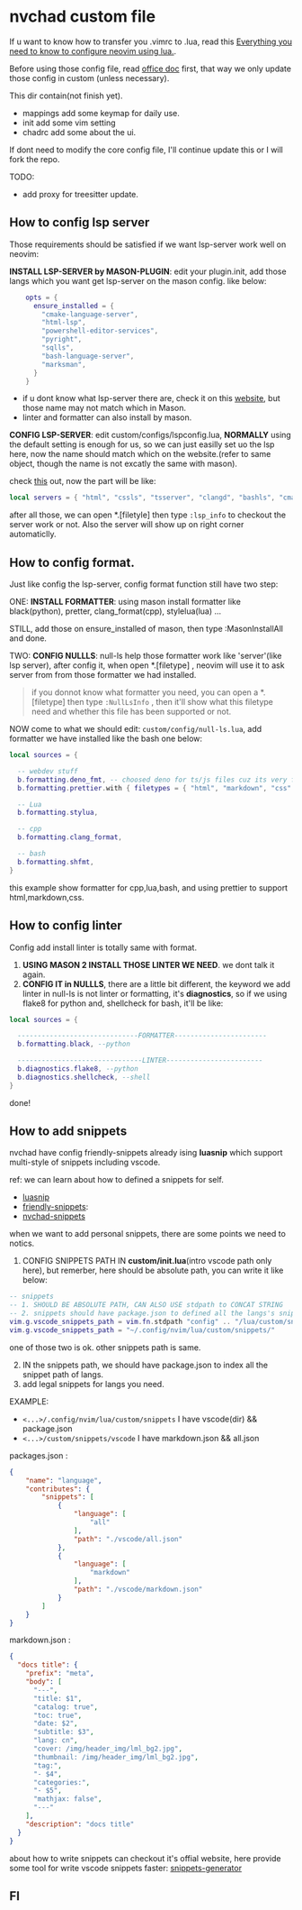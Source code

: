 # nvchad custom file

If u want to know how to transfer you .vimrc to .lua, read this [Everything you need to know to configure neovim using lua.](https://vonheikemen.github.io/devlog/tools/configuring-neovim-using-lua/).

Before using those config file, read [office doc](https://nvchad.com/docs/config/walkthrough) first, that way we only update those config in custom (unless necessary).

This dir contain(not finish yet).

- mappings add some keymap for daily use.
- init add some vim setting
- chadrc add some about the ui.

If dont need to modify the core config file, I'll continue update this or I will fork the repo.

TODO: 

- add proxy for treesitter update.

## How to config lsp server

Those requirements should be satisfied if we want lsp-server work well on neovim:

**INSTALL LSP-SERVER by MASON-PLUGIN**: edit your plugin.init, add those langs which you want get lsp-server on the mason config. like below:

```lua
    opts = {
      ensure_installed = {
        "cmake-language-server",
        "html-lsp",
        "powershell-editor-services",
        "pyright",
        "sqlls",
        "bash-language-server",
        "marksman",
      }
    }
```

- if u dont know what lsp-server there are, check it on this [website](https://github.com/neovim/nvim-lspconfig/blob/master/doc/server_configurations.md), but those name may not match which in Mason.
- linter and formatter can also install by mason.

**CONFIG LSP-SERVER**: edit custom/configs/lspconfig.lua, **NORMALLY** using the default setting is enough for us, so we can just easilly set uo the lsp here, now the name should match which on the website.(refer to same object, though the name is not excatly the same with mason).

check [this](https://nvchad.com/docs/config/lsp) out, now the part will be like:

```lua
local servers = { "html", "cssls", "tsserver", "clangd", "bashls", "cmake", "lua_ls", "pyright", "sqlls"}
```

after all those, we can open *.[filetyle] then type `:lsp_info` to checkout the server work or not.
Also the server will show up on right corner automaticlly.

## How to config format.

Just like config the lsp-server, config format function still have two step: 

ONE: **INSTALL FORMATTER**: using mason install formatter like black(python), pretter, clang_format(cpp), stylelua(lua) ...

STILL, add those on ensure_installed of mason, then type :MasonInstallAll and done.

TWO: **CONFIG NULLLS**: null-ls help those formatter work like 'server'(like lsp server), after config it, when open *.[filetype] , neovim will use it to ask server from from those formatter we had installed. 

> if you donnot know what formatter you need, you can open a *.[filetype] then type `:NullLsInfo` , then it'll show what this filetype need and whether this file has been supported or not.


NOW come to what we should edit: `custom/config/null-ls.lua`, add formatter we have installed like the bash one below:

```lua
local sources = {

  -- webdev stuff
  b.formatting.deno_fmt, -- choosed deno for ts/js files cuz its very fast!
  b.formatting.prettier.with { filetypes = { "html", "markdown", "css" } }, -- so prettier works only on these filetypes

  -- Lua
  b.formatting.stylua,

  -- cpp
  b.formatting.clang_format,

  -- bash
  b.formatting.shfmt,
}
```

this example show formatter for cpp,lua,bash, and using prettier to support html,markdown,css.


## How to config linter

Config add install linter is totally same with format.

1. **USING MASON 2 INSTALL THOSE LINTER WE NEED**. we dont talk it again.
2. **CONFIG IT in NULLLS**, there are a little bit different, the keyword we add linter in null-ls is not linter or formatting, it's **diagnostics**, so if we using flake8 for python and, shellcheck for bash, it'll be like:

```lua
local sources = {

  ------------------------------FORMATTER-----------------------
  b.formatting.black, --python

  -------------------------------LINTER------------------------
  b.diagnostics.flake8, --python
  b.diagnostics.shellcheck, --shell
}
```

done!

## How to add snippets

nvchad have config friendly-snippets already ising **luasnip** which support multi-style of snippets including vscode.

ref: we can learn about how to defined a snippets for self.

- [luasnip](https://github.com/L3MON4D3/LuaSnip/blob/master/DOC.md#loaders)
- [friendly-snippets](https://github.com/rafamadriz/friendly-snippets/tree/main): 
- [nvchad-snippets](https://nvchad.com/docs/config/snippets)

when we want to add personal snippets, there are some points we need to notics.

1. CONFIG SNIPPETS PATH IN **custom/init.lua**(intro vscode path only here), but remerber, here should be absolute path, you can write it like below:

```lua
-- snippets
-- 1. SHOULD BE ABSOLUTE PATH, CAN ALSO USE stdpath to CONCAT STRING
-- 2. snippets should have package.json to defined all the langs's snippets' path
vim.g.vscode_snippets_path = vim.fn.stdpath "config" .. "/lua/custom/snippets"
vim.g.vscode_snippets_path = "~/.config/nvim/lua/custom/snippets/"

```

one of those two is ok. other snippets path is same.

2. IN the snippets path, we should have package.json to index all the  snippet path of langs.
3. add legal snippets for langs you need.

EXAMPLE:

- `<...>/.config/nvim/lua/custom/snippets` I have vscode(dir) && package.json
- `<...>/custom/snippets/vscode` I have markdown.json && all.json


packages.json :

```json
{
	"name": "language",
	"contributes": {
		"snippets": [
			{
				"language": [
					"all"
				],
				"path": "./vscode/all.json"
			},
			{
				"language": [
					"markdown"
				],
				"path": "./vscode/markdown.json"
			}
		]
	}
}
```

markdown.json :

```json
{
  "docs title": {
    "prefix": "meta",
    "body": [
      "---",
      "title: $1",
      "catalog: true",
      "toc: true",
      "date: $2",
      "subtitle: $3",
      "lang: cn",
      "cover: /img/header_img/lml_bg2.jpg",
      "thumbnail: /img/header_img/lml_bg2.jpg",
      "tag:",
      "- $4",
      "categories:",
      "- $5",
      "mathjax: false",
      "---"
    ],
    "description": "docs title"
  }
}
```

about how to write snippets can checkout it's offial website, here provide some tool for write vscode snippets faster: [snippets-generator](https://snippet-generator.app/)

## FI
